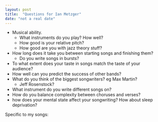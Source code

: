 ```yaml
---
layout: post
title:  "Questions for Ian Metzger"
date: "not a real date"
---
```


- Musical ability.
  - What instruments do you play? How well?
  - How good is your relative pitch?
  - How good are you with jazz theory stuff?
- How long does it take you between starting songs and finishing them?
  - Do you write songs in bursts?
- To what extent does your taste in songs match the taste of your audience?
- How well can you predict the success of other bands?
- What do you think of the biggest songwriters? eg Max Martin?
  - Jeff Rosenstock?
- What instrument do you write different songs on?
- How do you balance complexity between choruses and verses?
- how does your mental state affect your songwriting? How about sleep deprivation?



Specific to my songs:


